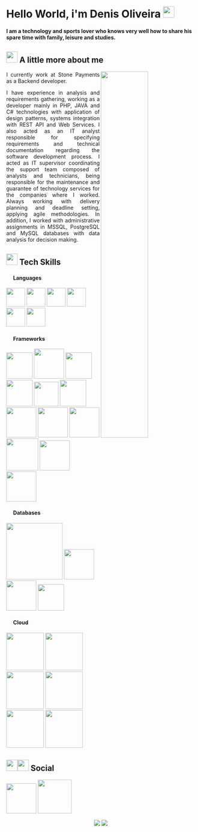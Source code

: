 # Hello World, i'm Denis Oliveira <img src="https://raw.githubusercontent.com/TheDudeThatCode/TheDudeThatCode/master/Assets/Earth.gif" width="30">

#### I am a technology and sports lover who knows very well how to share his spare time with family, leisure and studies.

## <img src="https://raw.githubusercontent.com/TheDudeThatCode/TheDudeThatCode/master/Assets/Developer.gif" width="30"> A little more about me

<div>
<img src="https://www.windaydigital.com/wp-content/uploads/2020/12/39998-web-development.gif" width="50%" align="right">
<p style="text-align: justify"> I currently work at Stone Payments as a Backend developer. </p>

<p style="text-align: justify"> I have experience in analysis and requirements gathering, working as a developer mainly in PHP,
JAVA and C# technologies with application of design patterns, systems integration with REST API and Web Services.
I also acted as an IT analyst responsible for specifying requirements and technical documentation regarding the
software development process. I acted as IT supervisor coordinating the support team composed of analysts and technicians,
being responsible for the maintenance and guarantee of technology services for the companies where I worked. Always working
with delivery planning and deadline setting, applying agile methodologies. In addition, I worked with administrative assignments
in MSSQL, PostgreSQL and MySQL databases with data analysis for decision making.
</p>
</div>

## <img src="https://github.githubassets.com/images/icons/emoji/unicode/1f469-1f4bb.png" width="30"> Tech Skills

#### <img src="https://github.githubassets.com/images/icons/emoji/unicode/1f680.png" width="15"> Languages
<p>
    <img src="https://img.shields.io/badge/C%23-239120?style=for-the-badge&logo=c-sharp&logoColor=white" width="50">
    <img src="https://img.shields.io/badge/Java-ED8B00?style=for-the-badge&logo=java&logoColor=white" width="50">
    <img src="https://img.shields.io/badge/PHP-777BB4?style=for-the-badge&logo=php&logoColor=white" width="50">
    <img src="https://img.shields.io/badge/Python-3776AB?style=for-the-badge&logo=python&logoColor=white" width="50">
    <img src="https://img.shields.io/badge/Dart-0175C2?style=for-the-badge&logo=dart&logoColor=white" width="50">
    <img src="https://img.shields.io/badge/JavaScript-323330?style=for-the-badge&logo=javascript&logoColor=F7DF1E" width="50">
</p>

#### <img src="https://github.githubassets.com/images/icons/emoji/unicode/1f4ca.png" width="15"> Frameworks
<p>
    <img src="https://img.shields.io/badge/.NET-512BD4?style=for-the-badge&logo=dotnet&logoColor=white" width="70">
    <img src="https://img.shields.io/badge/Laravel-FF2D20?style=for-the-badge&logo=laravel&logoColor=white" width="80">
    <img src="https://img.shields.io/badge/Vue.js-35495E?style=for-the-badge&logo=vuedotjs&logoColor=4FC08D" width="70">
    <img src="https://img.shields.io/badge/Node.js-339933?style=for-the-badge&logo=nodedotjs&logoColor=white" width="70">
    <img src="https://img.shields.io/badge/npm-CB3837?style=for-the-badge&logo=npm&logoColor=white" width="65">
    <img src="https://img.shields.io/badge/Angular-DD0031?style=for-the-badge&logo=angular&logoColor=white" width="70">
    <img src="https://img.shields.io/badge/Bootstrap-563D7C?style=for-the-badge&logo=bootstrap&logoColor=white" width="80">
    <img src="https://img.shields.io/badge/jQuery-0769AD?style=for-the-badge&logo=jquery&logoColor=white" width="80">
    <img src="https://img.shields.io/badge/Docker-2CA5E0?style=for-the-badge&logo=docker&logoColor=white" width="80">
    <img src="https://img.shields.io/badge/kubernetes-326ce5.svg?&style=for-the-badge&logo=kubernetes&logoColor=white" width="85">
    <img src="https://img.shields.io/badge/Ansible-000000?style=for-the-badge&logo=ansible&logoColor=white" width="80">
    <img src="https://img.shields.io/badge/Swagger-85EA2D?style=for-the-badge&logo=Swagger&logoColor=white" width="80">
</p>

#### <img src="https://github.githubassets.com/images/icons/emoji/unicode/26a1.png" width="15"> Databases
<p>
    <img src="https://img.shields.io/badge/Microsoft%20SQL%20Server-CC2927?style=for-the-badge&logo=microsoft%20sql%20server&logoColor=white" width="150">
    <img src="https://img.shields.io/badge/MySQL-00000F?style=for-the-badge&logo=mysql&logoColor=white" width="80">
    <img src="https://img.shields.io/badge/PostgreSQL-316192?style=for-the-badge&logo=postgresql&logoColor=white" width="80">
    <img src="https://img.shields.io/badge/redis-%23DD0031.svg?&style=for-the-badge&logo=redis&logoColor=white" width="70">
</p>

#### <img src="https://github.githubassets.com/images/icons/emoji/unicode/2601.png" width="15"> Cloud
<p>
    <img src="https://img.shields.io/badge/microsoft%20azure-0089D6?style=for-the-badge&logo=microsoft-azure&logoColor=white" width="100">
    <img src="https://img.shields.io/badge/Google_Cloud-4285F4?style=for-the-badge&logo=google-cloud&logoColor=white" width="100">
    <img src="https://img.shields.io/badge/Amazon_AWS-232F3E?style=for-the-badge&logo=amazon-aws&logoColor=white" width="100">
    <img src="https://img.shields.io/badge/Azure_DevOps-0078D7?style=for-the-badge&logo=azure-devops&logoColor=white" width="100">
    <img src="https://img.shields.io/badge/GitHub_Actions-2088FF?style=for-the-badge&logo=github-actions&logoColor=white" width="100">
    <img src="https://img.shields.io/badge/GitHub_Actions-2088FF?style=for-the-badge&logo=github-actions&logoColor=white" width="100">
</p>

## <img src="https://github.githubassets.com/images/icons/emoji/unicode/1f468.png" width="30"><img src="https://github.githubassets.com/images/icons/emoji/unicode/1f469.png" width="30"> Social

<p>
    <a href="https://www.linkedin.com/in/denisolvra/"><img src="https://img.shields.io/badge/LinkedIn-0077B5?style=for-the-badge&logo=linkedin&logoColor=white" width="80"></a>
    <a href="https://www.instagram.com/denisolvra/"><img src="https://img.shields.io/badge/Instagram-E4405F?style=for-the-badge&logo=instagram&logoColor=white" width="90"></a>
</p>

<p align="center">
    <img src="https://github-readme-stats.vercel.app/api?username=sinedolvra">
    <img src="https://github-readme-stats.vercel.app/api/top-langs/?username=sinedolvra">
</p> 